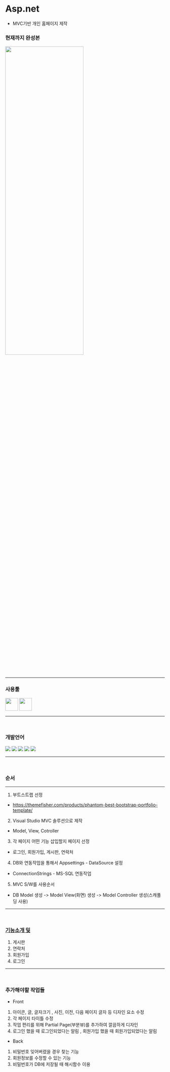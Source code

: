 # Asp.net
- MVC기반 개인 홈페이지 제작

### 현재까지 완성본
<p align='left'>
  <img width="70%" height="50%" src="https://github.com/WhiteHair-H/Asp.net/blob/main/MVCPortFolio/IntroFile/GIF/Complete.gif">
</p>

<br>

---------------

### 사용툴
<p align='left'>
  <img height="40" src="https://img.icons8.com/color/48/000000/visual-studio-2019.png">
  <img height="40" src="https://d1jnx9ba8s6j9r.cloudfront.net/blog/wp-content/uploads/2019/10/logo.png">
</p>

---------------

<br>

### 개발언어
<p align='left'>
  <img src="https://img.shields.io/badge/C%23-239120?style=for-the-badge&logo=c-sharp&logoColor=white"/>
  <img src="https://img.shields.io/badge/.NET-5C2D91?style=for-the-badge&logo=.net&logoColor=white"/>
  <img src="https://img.shields.io/badge/HTML5-E34F26?style=for-the-badge&logo=html5&logoColor=white"/>
  <img src="https://img.shields.io/badge/JavaScript-F7DF1E?style=for-the-badge&logo=javascript&logoColor=black"/>
  <img src="https://img.shields.io/badge/CSS3-1572B6?style=for-the-badge&logo=css3&logoColor=white"/>
</p>

---------------

<br>

### 순서
---------------
1. 부트스트랩 선정
- https://themefisher.com/products/phantom-best-bootstrap-portfolio-template/

2. Visual Studio MVC 솔루션으로 제작
- Model, View, Cotroller

3. 각 페이지 어떤 기능 삽입할지 페이지 선정
-  로그인, 회원가입, 게시판, 연락처

4. DB와 연동작업을 통해서 Appsettings - DataSource 설정
-  ConnectionStrings - MS-SQL 연동작업

5. MVC S/W를 사용순서
- DB Model 생성 -> Model View(화면) 생성 -> Model Controller 생성(스캐풀딩 사용)

---------------

<br>

### [기능소개 및 ](https://github.com/WhiteHair-H/Asp.net/tree/main/MVCPortFolio)
1. 게시판 
2. 연락처
3. 회원가입 
4. 로그인 

---------------

<br>

### 추가해야할 작업들
- Front
1. 아이콘, 글, 글자크기 , 사진, 이전, 다음 페이지 글자 등 디자인 요소 수정
2. 각 페이지 타이틀 수정
3. 작업 편리를 위해 Partial Page(부분뷰)를 추가하여 깔끔하게 디자인
4. 로그인 했을 때 로그인되었다는 알림 , 회원가입 했을 때 회원가입되었다는 알림

- Back
1. 비밀번호 잊어버렸을 경우 찾는 기능
2. 회원정보를 수정할 수 있는 기능
3. 비밀번호가 DB에 저장될 때 해시함수 이용

